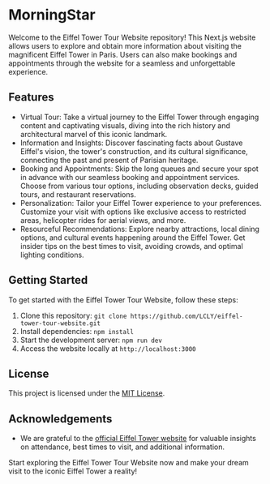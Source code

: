 # MorningStar
Welcome to the Eiffel Tower Tour Website repository! This Next.js website allows users to explore and obtain more information about visiting the magnificent Eiffel Tower in Paris. Users can also make bookings and appointments through the website for a seamless and unforgettable experience.

## Features

- Virtual Tour: Take a virtual journey to the Eiffel Tower through engaging content and captivating visuals, diving into the rich history and architectural marvel of this iconic landmark.
- Information and Insights: Discover fascinating facts about Gustave Eiffel's vision, the tower's construction, and its cultural significance, connecting the past and present of Parisian heritage.
- Booking and Appointments: Skip the long queues and secure your spot in advance with our seamless booking and appointment services. Choose from various tour options, including observation decks, guided tours, and restaurant reservations.
- Personalization: Tailor your Eiffel Tower experience to your preferences. Customize your visit with options like exclusive access to restricted areas, helicopter rides for aerial views, and more.
- Resourceful Recommendations: Explore nearby attractions, local dining options, and cultural events happening around the Eiffel Tower. Get insider tips on the best times to visit, avoiding crowds, and optimal lighting conditions.

## Getting Started

To get started with the Eiffel Tower Tour Website, follow these steps:

1. Clone this repository: `git clone https://github.com/LCLY/eiffel-tower-tour-website.git`
2. Install dependencies: `npm install`
3. Start the development server: `npm run dev`
4. Access the website locally at `http://localhost:3000`

## License

This project is licensed under the [MIT License](LICENSE).

## Acknowledgements

- We are grateful to the [official Eiffel Tower website](https://www.toureiffel.paris/en) for valuable insights on attendance, best times to visit, and additional information.

Start exploring the Eiffel Tower Tour Website now and make your dream visit to the iconic Eiffel Tower a reality!

